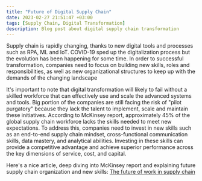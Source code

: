 ```yaml
---
title: "Future of Digital Supply Chain"
date: 2023-02-27 21:51:47 +03:00
tags: [Supply Chain, Digital Transformation]
description: Blog post about digital supply chain transformation
---
```


Supply chain is rapidly changing, thanks to new digital tools and processes such as RPA, ML and IoT. COVID-19 sped up the digitalization process but the evolution has been happening for some time. In order to successful transformation, companies need to focus on building new skills, roles and responsibilities, as well as new organizational structures to keep up with the demands of the changing landscape

It's important to note that digital transformation will likely to fail without a skilled workforce that can effectively use and scale the advanced systems and tools. Big portion of the companies are still facing the risk of "pilot purgatory" because they lack the talent to implement, scale and maintain these initiatives. According to McKinsey report, approximately 45% of the global supply chain workforce lacks the skills needed to meet new expectations. To address this, companies need to invest in new skills such as an end-to-end supply chain mindset, cross-functional communication skills, data mastery, and analytical abilities. Investing in these skills can provide a competitive advantage and achieve superior performance across the key dimensions of service, cost, and capital.

Here's a nice article, deep diving into McKinsey report and explaining future supply chain organization and new skills: <a href="https://www.supplychainquarterly.com/articles/6233-the-future-of-work-in-supply-chain" target="_blank">The future of work in supply chain</a>
